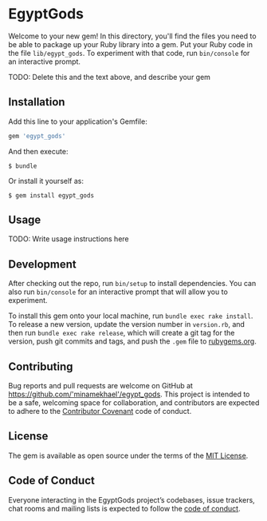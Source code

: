# EgyptGods

Welcome to your new gem! In this directory, you'll find the files you need to be able to package up your Ruby library into a gem. Put your Ruby code in the file `lib/egypt_gods`. To experiment with that code, run `bin/console` for an interactive prompt.

TODO: Delete this and the text above, and describe your gem

## Installation

Add this line to your application's Gemfile:

```ruby
gem 'egypt_gods'
```

And then execute:

    $ bundle

Or install it yourself as:

    $ gem install egypt_gods

## Usage

TODO: Write usage instructions here

## Development

After checking out the repo, run `bin/setup` to install dependencies. You can also run `bin/console` for an interactive prompt that will allow you to experiment.

To install this gem onto your local machine, run `bundle exec rake install`. To release a new version, update the version number in `version.rb`, and then run `bundle exec rake release`, which will create a git tag for the version, push git commits and tags, and push the `.gem` file to [rubygems.org](https://rubygems.org).

## Contributing

Bug reports and pull requests are welcome on GitHub at https://github.com/'minamekhael'/egypt_gods. This project is intended to be a safe, welcoming space for collaboration, and contributors are expected to adhere to the [Contributor Covenant](http://contributor-covenant.org) code of conduct.

## License

The gem is available as open source under the terms of the [MIT License](https://opensource.org/licenses/MIT).

## Code of Conduct

Everyone interacting in the EgyptGods project’s codebases, issue trackers, chat rooms and mailing lists is expected to follow the [code of conduct](https://github.com/'minamekhael'/egypt_gods/blob/master/CODE_OF_CONDUCT.md).

